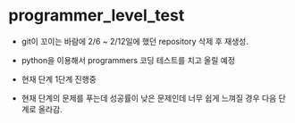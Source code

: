# programmer_level_test

- git이 꼬이는 바람에 2/6 ~ 2/12일에 했던 repository 삭제 후 재생성.

- python을 이용해서 programmers 코딩 테스트를 치고 올릴 예정
- 현재 단계 1단계 진행중
- 현재 단계의 문제를 푸는데 성공률이 낮은 문제인데 너무 쉽게 느껴질 경우 다음 단계로 올라감.
